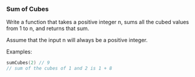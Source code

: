 ### Sum of Cubes

Write a function that takes a positive integer n, sums all the cubed values from 1 to n, and returns that sum.

Assume that the input n will always be a positive integer.

Examples:
```c
sumCubes(2) // 9
// sum of the cubes of 1 and 2 is 1 + 8
